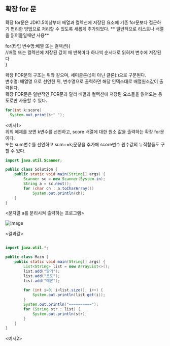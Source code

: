## 확장 for 문 
확장 for문은 JDK1.5이상부터 배열과 컬렉션에 저장된 요소에 기존 for문보다 접근하기 편리한 방법으로 처리할 수 있도록 새롭게 추가되었다.
** 일반적으로 리스트나 배열을 읽어들일때만 사용**

for(타입 변수명:배열 또는 컬렉션){     	    
      //배열 또는 컬렉션에 저장된 값이 매 반복마다 하나씩 순서대로 읽혀져 변수에 저장된다    
}           
     
확장 FOR문의 구조는 위와 같으며, 세미클론(;)이 아닌 클론(:)으로 구분된다.    
변수명: 배열명 으로 선언한 뒤, 변수명으로 출력하면 해당 인덱스대로 배열원소값이 출력된다.    
확장 FOR문은 일반적인 FOR문과 달리 배열과 컬렉션에 저장된 요소들을 읽어오는 용도로만 사용할 수 있다.    

```java
for(int k:score) 
  System.out.print(k+" ");     
```
<예시1>    
위의 예제를 보면 k변수를 선언하고, score 배열에 대한 원소 값을 출력하는 확장 for문이다.    
또는 sum변수를 선언하고 sum+=k;문장을 추가해 score변수 원수값의 누적합들도 구할 수 있다.   

```java
import java.util.Scanner;

public class Solution {
    public static void main(String[] args) {
        Scanner sc = new Scanner(System.in);
        String a = sc.next();
        for (char ch : a.toCharArray())
            System.out.println(ch);
    }
}
```
<문자열 a를 분리시켜 출력하는 프로그램>          

![image](https://github.com/user-attachments/assets/c7c210a2-d098-4b74-9e40-baaa94fd4734)
   
<결과값>

```java

import java.util.*;

public class Main {    
	public static void main(String[] args) {          
		List<String> list = new ArrayList<>();
        list.add("딸기");
        list.add("포도");
        list.add("메론");
        
        for (int i=0; i<list.size(); i++) {
        	System.out.println(list.get(i));
        }      
        System.out.println("==========");        
        for (String str : list) {
        	System.out.println(str);
        }      
    }	
}
```
<예시2>    
